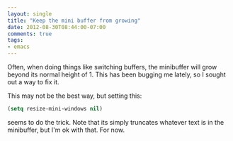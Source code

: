```yaml
---
layout: single
title: "Keep the mini buffer from growing"
date: 2012-08-30T08:44:00-07:00
comments: true
tags:
- emacs
---
```

Often, when doing things like switching buffers, the minibuffer will grow beyond its normal height of 1. This has been bugging me lately, so I sought out a way to fix it.
<!--more-->
This may not be the best way, but setting this:

```cl
(setq resize-mini-windows nil)
```

seems to do the trick. Note that its simply truncates whatever text is in the minibuffer, but I'm ok with that. For now.
